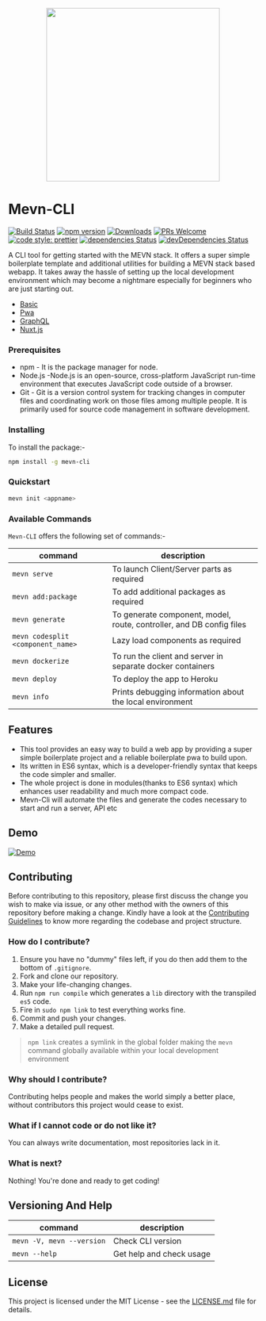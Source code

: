 <p align="center">
<img src="https://i.imgur.com/NV51t84.jpg" width="350px">
</p>

# Mevn-CLI
[![Build Status](https://travis-ci.com/madlabsinc/mevn-cli.svg?branch=master)](https://travis-ci.com/madlabsinc/mevn-cli)
[![npm version](https://badgen.net/npm/v/mevn-cli)](https://www.npmjs.com/package/mevn-cli)
[![Downloads](https://badgen.net/npm/dm/mevn-cli)](https://www.npmjs.com/package/mevn-cli)
[![PRs Welcome](https://img.shields.io/badge/PRs%20-welcome-brightgreen.svg)](https://github.com/madlabsinc/mevn-cli/pull/new)
[![code style: prettier](https://img.shields.io/badge/code_style-prettier-ff69b4.svg)](https://github.com/prettier/prettier)
[![dependencies Status](https://david-dm.org/madlabsinc/mevn-cli/status.svg)](https://david-dm.org/madlabsinc/mevn-cli)
[![devDependencies Status](https://david-dm.org/madlabsinc/mevn-cli/dev-status.svg)](https://david-dm.org/madlabsinc/mevn-cli?type=dev)

A CLI tool for getting started with the MEVN stack. It offers a super simple boilerplate template and additional utilities for building a MEVN stack based webapp. It takes away the hassle of setting up the local development environment which may become a nightmare especially for beginners who are just starting out.

- [Basic](https://github.com/Madlabsinc/mevn-boilerplate)
- [Pwa](https://github.com/MadlabsInc/mevn-pwa-boilerplate)
- [GraphQL](https://github.com/MadlabsInc/mevn-graphql-boilerplate)
- [Nuxt.js](https://github.com/MadlabsInc/mevn-nuxt-boilerplate)

### Prerequisites

- npm - It is the package manager for node.
- Node.js -Node.js is an open-source, cross-platform JavaScript run-time environment that executes JavaScript code outside of a browser.
- Git - Git is a version control system for tracking changes in computer files and coordinating work on those files among multiple people. It is primarily used for source code management in software development.

### Installing

To install the package:-

```bash
npm install -g mevn-cli
```
### Quickstart

```bash
mevn init <appname>
```
### Available Commands

 `Mevn-CLI` offers the following set of commands:-

| command | description |                                                                                                
| -------------- |  ---------------- |
| `mevn serve` | To launch Client/Server parts as required |
| `mevn add:package` | To add additional packages as required |
| `mevn generate` | To generate component, model, route, controller, and DB config files |
| `mevn codesplit <component_name>` | Lazy load components as required |
| `mevn dockerize` | To run the client and server in separate docker containers |
| `mevn deploy` | To deploy the app to Heroku |
| `mevn info` | Prints debugging information about the local environment |

## Features

- This tool provides an easy way to build a web app by providing a super simple boilerplate project and a reliable boilerplate pwa to build upon.  
- Its written in ES6 syntax, which is a developer-friendly syntax that keeps the code simpler and smaller.
- The whole project is done in modules(thanks to ES6 syntax) which enhances user readability and much more compact code.  
- Mevn-Cli will automate the files and generate the codes necessary to start and run a server, API etc

## Demo

[![Demo](https://asciinema.org/a/245969.svg)](https://asciinema.org/a/245969)

## Contributing

Before contributing to this repository, please first discuss the change you wish to make via issue, or any other method with the owners of this repository before making a change. Kindly have a look at the [Contributing Guidelines](https://github.com/madlabsinc/mevn-cli/wiki/Contributing-Guidelines) to know more regarding the codebase and project structure.

### How do I contribute?
1. Ensure you have no "dummy" files left, if you do then add them to the bottom of `.gitignore`.
2. Fork and clone our repository.
3. Make your life-changing changes.
4. Run `npm run compile` which generates a `lib` directory with the transpiled `es5` code.
5. Fire in `sudo npm link` to test everything works fine.
6. Commit and push your changes.
7. Make a detailed pull request.

> `npm link` creates a symlink in the global folder making the `mevn` command globally available within your local development environment

### Why should I contribute?
Contributing helps people and makes the world simply a better place, without contributors this project would cease to exist.

### What if I cannot code or do not like it?
You can always write documentation, most repositories lack in it.

### What is next?
Nothing! You're done and ready to get coding!


## Versioning And Help

| command | description
| --- | --- |
| ```mevn -V, mevn --version``` | Check CLI version |
|``` mevn --help ``` | Get help and check usage |

## License

This project is licensed under the MIT License - see the [LICENSE.md](LICENSE.md) file for details.
